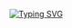 [![Typing SVG](https://readme-typing-svg.herokuapp.com/?color=CCCCFF&size=35&center=true&vCenter=true&width=1000&lines=Lista+de+Exercícios:+Componentes+JForms)](https://git.io/typing-svg)
#
